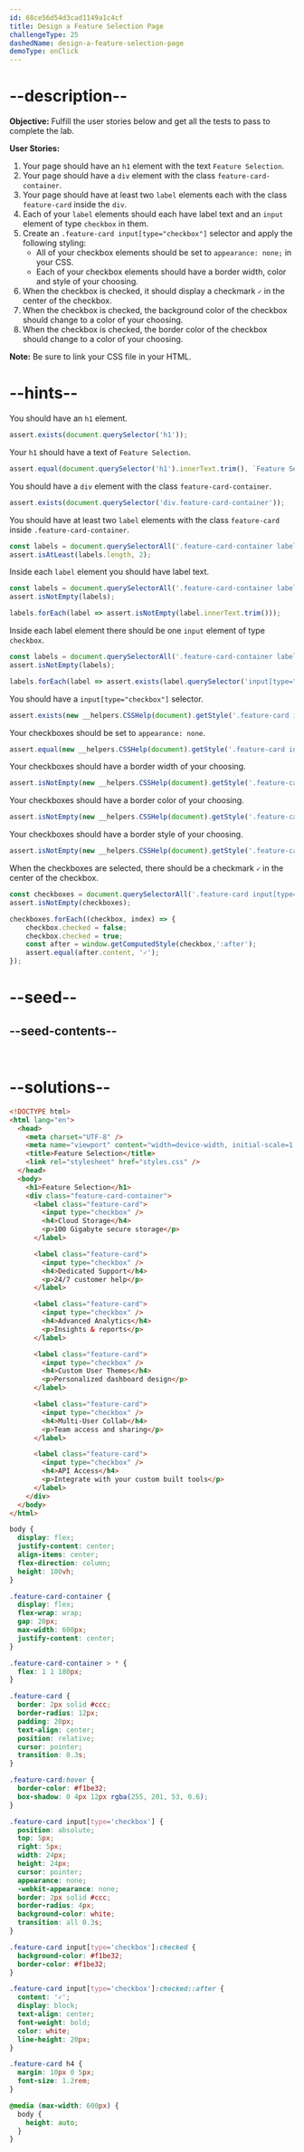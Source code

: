 ```yaml
---
id: 68ce56d54d3cad1149a1c4cf
title: Design a Feature Selection Page
challengeType: 25
dashedName: design-a-feature-selection-page
demoType: onClick
---
```


# --description--

**Objective:** Fulfill the user stories below and get all the tests to pass to complete the lab.

**User Stories:**

1. Your page should have an `h1` element with the text `Feature Selection`.
2. Your page should have a `div` element with the class `feature-card-container`.
3. Your page should have at least two `label` elements each with the class `feature-card` inside the `div`.
4. Each of your `label` elements should each have label text and an `input` element of type `checkbox` in them.
5. Create an `.feature-card input[type="checkbox"]` selector and apply the following styling:
    - All of your checkbox elements should be set to `appearance: none;` in your CSS.
    - Each of your checkbox elements should have a border width, color and style of your choosing.
6. When the checkbox is checked, it should display a checkmark `✓` in the center of the checkbox.
7. When the checkbox is checked, the background color of the checkbox should change to a color of your choosing.
8. When the checkbox is checked, the border color of the checkbox should change to a color of your choosing.

**Note:** Be sure to link your CSS file in your HTML.

# --hints--

You should have an `h1` element.

```js
assert.exists(document.querySelector('h1'));
```

Your `h1` should have a text of `Feature Selection`.

```js
assert.equal(document.querySelector('h1').innerText.trim(), `Feature Selection`);
```

You should have a `div` element with the class `feature-card-container`.

```js
assert.exists(document.querySelector('div.feature-card-container'));
```

You should have at least two `label` elements with the class `feature-card` inside `.feature-card-container`.

```js
const labels = document.querySelectorAll('.feature-card-container label');
assert.isAtLeast(labels.length, 2);
```

Inside each `label` element you should have label text.

```js
const labels = document.querySelectorAll('.feature-card-container label');
assert.isNotEmpty(labels);

labels.forEach(label => assert.isNotEmpty(label.innerText.trim()));
```

Inside each label element there should be one `input` element of type `checkbox`.

```js
const labels = document.querySelectorAll('.feature-card-container label');
assert.isNotEmpty(labels);

labels.forEach(label => assert.exists(label.querySelector('input[type="checkbox"]')));
```

You should have a `input[type="checkbox"]` selector.

```js
assert.exists(new __helpers.CSSHelp(document).getStyle('.feature-card input[type="checkbox"]'));
```

Your checkboxes should be set to `appearance: none`.

```js
assert.equal(new __helpers.CSSHelp(document).getStyle('.feature-card input[type="checkbox"]').getPropVal('appearance'), 'none');
```

Your checkboxes should have a border width of your choosing.

```js
assert.isNotEmpty(new __helpers.CSSHelp(document).getStyle('.feature-card input[type="checkbox"]').getPropVal('border-width'));
```

Your checkboxes should have a border color of your choosing.

```js
assert.isNotEmpty(new __helpers.CSSHelp(document).getStyle('.feature-card input[type="checkbox"]').getPropVal('border-color'));
```

Your checkboxes should have a border style of your choosing.

```js
assert.isNotEmpty(new __helpers.CSSHelp(document).getStyle('.feature-card input[type="checkbox"]').getPropVal('border-style'));
```

When the checkboxes are selected, there should be a checkmark `✓` in the center of the checkbox.

```js
const checkboxes = document.querySelectorAll('.feature-card input[type="checkbox"]');
assert.isNotEmpty(checkboxes);

checkboxes.forEach((checkbox, index) => { 
    checkbox.checked = false;
    checkbox.checked = true;
    const after = window.getComputedStyle(checkbox,':after');
    assert.equal(after.content, '✓');
});
```

# --seed--

## --seed-contents--

```html

```

```css

```

# --solutions--

```html
<!DOCTYPE html>
<html lang="en">
  <head>
    <meta charset="UTF-8" />
    <meta name="viewport" content="width=device-width, initial-scale=1.0" />
    <title>Feature Selection</title>
    <link rel="stylesheet" href="styles.css" />
  </head>
  <body>
    <h1>Feature Selection</h1>
    <div class="feature-card-container">
      <label class="feature-card">
        <input type="checkbox" />
        <h4>Cloud Storage</h4>
        <p>100 Gigabyte secure storage</p>
      </label>

      <label class="feature-card">
        <input type="checkbox" />
        <h4>Dedicated Support</h4>
        <p>24/7 customer help</p>
      </label>

      <label class="feature-card">
        <input type="checkbox" />
        <h4>Advanced Analytics</h4>
        <p>Insights & reports</p>
      </label>

      <label class="feature-card">
        <input type="checkbox" />
        <h4>Custom User Themes</h4>
        <p>Personalized dashboard design</p>
      </label>

      <label class="feature-card">
        <input type="checkbox" />
        <h4>Multi-User Collab</h4>
        <p>Team access and sharing</p>
      </label>

      <label class="feature-card">
        <input type="checkbox" />
        <h4>API Access</h4>
        <p>Integrate with your custom built tools</p>
      </label>
    </div>
  </body>
</html>
```

```css
body {
  display: flex;
  justify-content: center;
  align-items: center;
  flex-direction: column;
  height: 100vh;
}

.feature-card-container {
  display: flex;
  flex-wrap: wrap;
  gap: 20px;
  max-width: 600px;
  justify-content: center;
}

.feature-card-container > * {
  flex: 1 1 180px;
}

.feature-card {
  border: 2px solid #ccc;
  border-radius: 12px;
  padding: 20px;
  text-align: center;
  position: relative;
  cursor: pointer;
  transition: 0.3s;
}

.feature-card:hover {
  border-color: #f1be32;
  box-shadow: 0 4px 12px rgba(255, 201, 53, 0.6);
}

.feature-card input[type='checkbox'] {
  position: absolute;
  top: 5px;
  right: 5px;
  width: 24px;
  height: 24px;
  cursor: pointer;
  appearance: none;
  -webkit-appearance: none;
  border: 2px solid #ccc;
  border-radius: 4px;
  background-color: white;
  transition: all 0.3s;
}

.feature-card input[type='checkbox']:checked {
  background-color: #f1be32;
  border-color: #f1be32;
}

.feature-card input[type='checkbox']:checked::after {
  content: '✓';
  display: block;
  text-align: center;
  font-weight: bold;
  color: white;
  line-height: 20px;
}

.feature-card h4 {
  margin: 10px 0 5px;
  font-size: 1.2rem;
}

@media (max-width: 600px) {
  body {
    height: auto;
  }
}
```
